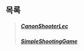 ## 목록
  >##### [CanonShooterLec]
  >##### [SimpleShootingGame]


[CanonShooterLec]: https://github.com/DDongYeop/2022_Unity_Study/tree/main/1ST_Semester/CanonShooterLec
[SimpleShootingGame]: https://github.com/DDongYeop/2022_Unity_Study/tree/main/1ST_Semester/SimpleShootingGame